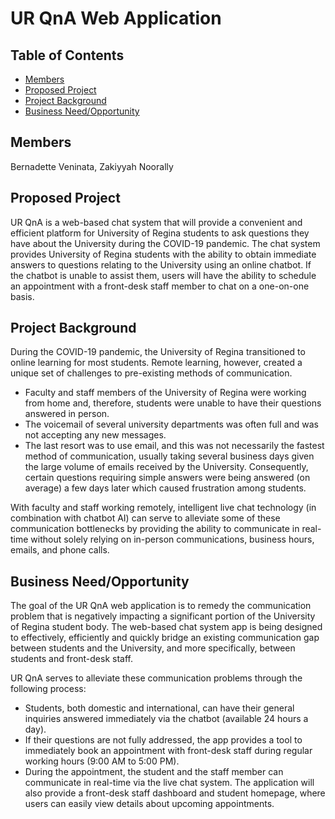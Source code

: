 # UR QnA Web Application

## Table of Contents
* [Members](#members)
* [Proposed Project](#proposed‐project)
* [Project Background](#project‐background)
* [Business Need/Opportunity](#business‐need/opportunity)

## Members
Bernadette Veninata,
Zakiyyah Noorally

## Proposed Project
UR QnA is a web-based chat system that will provide a convenient and efficient platform for University of Regina students to ask questions they have about the University during the COVID-19 pandemic. The chat system provides University of Regina students with the ability to obtain immediate answers to questions relating to the University using an online chatbot. If the chatbot is unable to assist them, users will have the ability to schedule an appointment with a front-desk staff member to chat on a one-on-one basis. 

## Project Background
During the COVID-19 pandemic, the University of Regina transitioned to online learning for most students. Remote learning, however, created a unique set of challenges to pre-existing methods of communication. 
* Faculty and staff members of the University of Regina were working from home and, therefore, students were unable to have their questions answered in person. 
* The voicemail of several university departments was often full and was not accepting any new messages. 
* The last resort was to use email, and this was not necessarily the fastest method of communication, usually taking several business days given the large volume of emails received by the University. 
Consequently, certain questions requiring simple answers were being answered (on average) a few days later which caused frustration among students.

With faculty and staff working remotely, intelligent live chat technology (in combination with chatbot AI) can serve to alleviate some of these communication bottlenecks by providing the ability to communicate in real-time without solely relying on in-person communications, business hours, emails, and phone calls. 

## Business Need/Opportunity
The goal of the UR QnA web application is to remedy the communication problem that is negatively impacting a significant portion of the University of Regina student body. The web-based chat system app is being designed to effectively, efficiently and quickly bridge an existing communication gap between students and the University, and more specifically, between students and front-desk staff. 

UR QnA serves to alleviate these communication problems through the following process:
* Students, both domestic and international, can have their general inquiries answered immediately via the chatbot (available 24 hours a day).
* If their questions are not fully addressed, the app provides a tool to immediately book an appointment with front-desk staff during regular working hours (9:00 AM to 5:00 PM). 
* During the appointment, the student and the staff member can communicate in real-time via the live chat system. The application will also provide a front-desk staff dashboard and student homepage, where users can easily view details about upcoming appointments.




